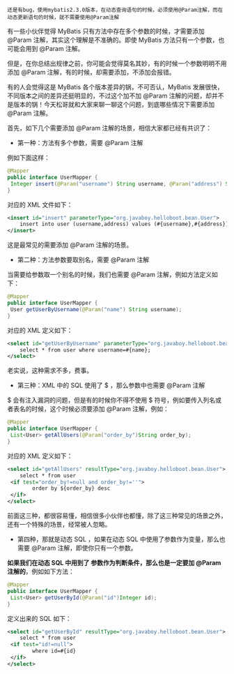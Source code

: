 
`还是有bug，使用mybatis2.3.0版本，在动态查询语句的时候，必须使用@Param注解，而在动态更新语句的时候，就不需要使用@Param注解`

有一些小伙伴觉得 MyBatis 只有方法中存在多个参数的时候，才需要添加 @Param 注解，其实这个理解是不准确的。即使 MyBatis 方法只有一个参数，也可能会用到 @Param 注解。

但是，在你总结出规律之前，你可能会觉得莫名其妙，有的时候一个参数明明不用添加 @Param 注解，有的时候，却需要添加，不添加会报错。

有的人会觉得这是 MyBatis 各个版本差异的锅，不可否认，MyBatis 发展很快，不同版本之间的差异还挺明显的，不过这个加不加 @Param 注解的问题，却并不是版本的锅！今天松哥就和大家来聊一聊这个问题，到底哪些情况下需要添加 @Param 注解。

首先，如下几个需要添加 @Param 注解的场景，相信大家都已经有共识了：

- 第一种：方法有多个参数，需要 @Param 注解

例如下面这样：

```java
@Mapper
public interface UserMapper {
 Integer insert(@Param("username") String username, @Param("address") String address);
}
```

对应的 XML 文件如下：

```xml
<insert id="insert" parameterType="org.javaboy.helloboot.bean.User">
    insert into user (username,address) values (#{username},#{address});
</insert>
```

这是最常见的需要添加 @Param 注解的场景。

- 第二种：方法参数要取别名，需要 @Param 注解

当需要给参数取一个别名的时候，我们也需要 @Param 注解，例如方法定义如下：

```java
@Mapper
public interface UserMapper {
 User getUserByUsername(@Param("name") String username);
}
```

对应的 XML 定义如下：

```xml
<select id="getUserByUsername" parameterType="org.javaboy.helloboot.bean.User">
    select * from user where username=#{name};
</select>
```

老实说，这种需求不多，费事。

- 第三种：XML 中的 SQL 使用了 $ ，那么参数中也需要 @Param 注解

$ 会有注入漏洞的问题，但是有的时候你不得不使用 $ 符号，例如要传入列名或者表名的时候，这个时候必须要添加 @Param 注解，例如：

```java
@Mapper
public interface UserMapper {
 List<User> getAllUsers(@Param("order_by")String order_by);
}
```

对应的 XML 定义如下：

```xml
<select id="getAllUsers" resultType="org.javaboy.helloboot.bean.User">
    select * from user
 <if test="order_by!=null and order_by!=''">
        order by ${order_by} desc
 </if>
</select>
```

前面这三种，都很容易懂，相信很多小伙伴也都懂，除了这三种常见的场景之外，还有一个特殊的场景，经常被人忽略。

- 第四种，那就是动态 SQL ，如果在动态 SQL 中使用了参数作为变量，那么也需要 @Param 注解，即使你只有一个参数。

**如果我们在动态 SQL 中用到了 参数作为判断条件，那么也是一定要加 @Param 注解的**，例如如下方法：

```java
@Mapper
public interface UserMapper {
 List<User> getUserById(@Param("id")Integer id);
}
```

定义出来的 SQL 如下：

```xml
<select id="getUserById" resultType="org.javaboy.helloboot.bean.User">
    select * from user
 <if test="id!=null">
        where id=#{id}
 </if>
</select>
```

